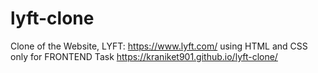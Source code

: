 # lyft-clone
Clone of the Website, LYFT: https://www.lyft.com/ using HTML and CSS only for FRONTEND Task
https://kraniket901.github.io/lyft-clone/
